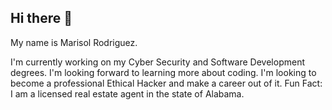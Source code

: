 ## Hi there 👋

<!--
**MarisolR11/MarisolR11** is a ✨ _special_ ✨ repository because its `README.md` (this file) appears on your GitHub profile.

Here are some ideas to get you started:

- 🔭 I’m currently working on ...
- 🌱 I’m currently learning ...
- 👯 I’m looking to collaborate on ...
- 🤔 I’m looking for help with ...
- 💬 Ask me about ...
- 📫 How to reach me: ...
- 😄 Pronouns: ...
- ⚡ Fun fact: ...
--> My name is Marisol Rodriguez.
  I'm currently working on my Cyber Security and Software Development degrees.
  I'm looking forward to learning more about coding. 
  I'm looking to become a professional Ethical Hacker and make a career out of it. 
  Fun Fact: I am a licensed real estate agent in the state of Alabama.

